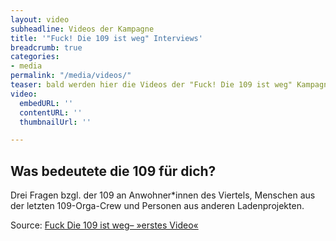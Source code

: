 ```yaml
---
layout: video
subheadline: Videos der Kampagne
title: '"Fuck! Die 109 ist weg" Interviews'
breadcrumb: true
categories:
- media
permalink: "/media/videos/"
teaser: bald werden hier die Videos der "Fuck! Die 109 ist weg" Kampagne veröffentlicht
video:
  embedURL: ''
  contentURL: ''
  thumbnailUrl: ''

---
```

## Was bedeutete die 109 für dich?

Drei Fragen bzgl. der 109 an Anwohner*innen des Viertels, Menschen aus der letzten 109-Orga-Crew und Personen aus anderen Ladenprojekten.


Source: [Fuck Die 109 ist weg– »erstes Video«](https://youtu.be/J-5FgVnZhdQ) 